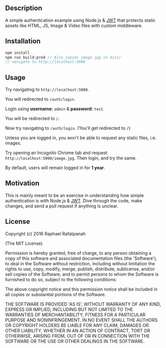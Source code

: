 ## Description

A simple authentication example using Node.js & [JWT](https://jwt.io) that protects static assets like HTML, JS, Image & Video files with custom middleware.

## Installation

```javascript
npm install
npm run build:prod // Also copies image.jpg to dist/
// navigate to http://localhost:5000
```

## Usage

Try navigating to `http://localhost:5000`.

You will redirected to `/auth/login`.

Login using **username:** `admin` & **password:** `test`.

You will be redirected to `/`.

Now try navigating to `/auth/login`. (You'll get redirected to `/`)

Unless you are logged in, you won't be able to request any static files, i.e. images.

Try opening an Incognito Chrome tab and request `http://localhost:5000/image.jpg`.  Then login, and try the same.

By default, users will remain logged in for **1 year**.


## Motivation

This is mainly meant to be an exercise in understanding how simple authentication is with Node.js & [JWT](https://jwt.io). Dive through the code, make changes, and send a pull request if anything is unclear.

## License

Copyright (c) 2016 Raphael Rafatpanah

(The MIT License)

Permission is hereby granted, free of charge, to any person obtaining a copy of this software and associated documentation files (the 'Software'), to deal in the Software without restriction, including without limitation the rights to use, copy, modify, merge, publish, distribute, sublicense, and/or sell copies of the Software, and to permit persons to whom the Software is furnished to do so, subject to the following conditions:

The above copyright notice and this permission notice shall be included in all copies or substantial portions of the Software.

THE SOFTWARE IS PROVIDED 'AS IS', WITHOUT WARRANTY OF ANY KIND, EXPRESS OR IMPLIED, INCLUDING BUT NOT LIMITED TO THE WARRANTIES OF MERCHANTABILITY, FITNESS FOR A PARTICULAR PURPOSE AND NONINFRINGEMENT. IN NO EVENT SHALL THE AUTHORS OR COPYRIGHT HOLDERS BE LIABLE FOR ANY CLAIM, DAMAGES OR OTHER LIABILITY, WHETHER IN AN ACTION OF CONTRACT, TORT OR OTHERWISE, ARISING FROM, OUT OF OR IN CONNECTION WITH THE SOFTWARE OR THE USE OR OTHER DEALINGS IN THE SOFTWARE.